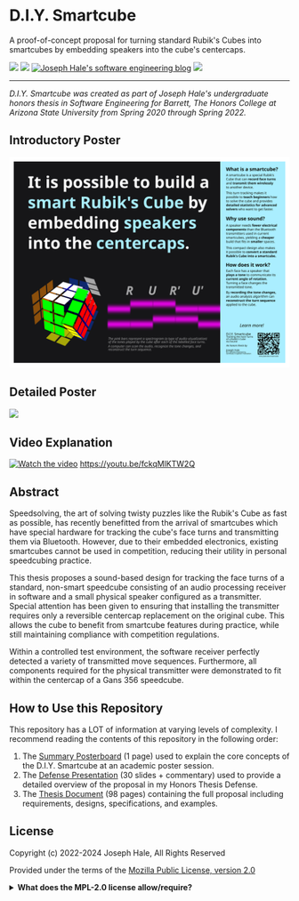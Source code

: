 # D.I.Y. Smartcube

A proof-of-concept proposal for turning standard Rubik's Cubes into
smartcubes by embedding speakers into the cube's centercaps.

<!-- BADGES -->
[![](https://badgen.net/github/license/thehale/DIY-Smartcube)](https://github.com/thehale/DIY-Smartcube/blob/master/LICENSE)
[![](https://badgen.net/badge/icon/Sponsor/pink?icon=github&label)](https://github.com/sponsors/thehale)
[![Joseph Hale's software engineering blog](https://jhale.dev/badges/website.svg)](https://jhale.dev)
[![](https://jhale.dev/badges/follow.svg)](https://www.linkedin.com/comm/mynetwork/discovery-see-all?usecase=PEOPLE_FOLLOWS&followMember=thehale)

---

*D.I.Y. Smartcube was created as part of Joseph Hale's undergraduate
honors thesis in Software Engineering for Barrett, The Honors College
at Arizona State University from Spring 2020 through Spring 2022.*

## Introductory Poster

![](./posterboard/posterboard.svg)

## Detailed Poster

![](./aaas/Hale,%20Joseph%20-%20Technology,%20Engineering%20&%20Math.svg)

## Video Explanation

[![Watch the video](https://img.youtube.com/vi/fckqMlKTW2Q/maxresdefault.jpg)](https://youtu.be/fckqMlKTW2Q)
https://youtu.be/fckqMlKTW2Q

## Abstract

Speedsolving, the art of solving twisty puzzles like the Rubik's Cube
as fast as possible, has recently benefitted from the arrival of
smartcubes which have special hardware for tracking the cube's face
turns and transmitting them via Bluetooth. However, due to their
embedded electronics, existing smartcubes cannot be used in
competition, reducing their utility in personal speedcubing practice.

This thesis proposes a sound-based design for tracking the face turns
of a standard, non-smart speedcube consisting of an audio processing
receiver in software and a small physical speaker configured as a
transmitter. Special attention has been given to ensuring that
installing the transmitter requires only a reversible centercap
replacement on the original cube. This allows the cube to benefit from
smartcube features during practice, while still maintaining compliance
with competition regulations.

Within a controlled test environment, the software receiver perfectly
detected a variety of transmitted move sequences. Furthermore, all
components required for the physical transmitter were demonstrated to
fit within the centercap of a Gans 356 speedcube.

## How to Use this Repository

This repository has a LOT of information at varying levels of complexity. I recommend reading the contents of this repository in the following order:

1. The [Summary Posterboard](./posterboard/posterboard.pdf) (1 page) used to explain the core concepts of the D.I.Y. Smartcube at an academic poster session.
2. The [Defense Presentation](./presentation/defense_presentation.pdf) (30 slides + commentary) used to provide a detailed overview of the proposal in my Honors Thesis Defense.
3. The [Thesis Document](./thesis/DIY-Smartcube_Hale_Spring_2022.pdf) (98 pages) containing the full proposal including requirements, designs, specifications, and examples.

## License
Copyright (c) 2022-2024 Joseph Hale, All Rights Reserved

Provided under the terms of the [Mozilla Public License, version 2.0](./LICENSE)

<details>

<summary><b>What does the MPL-2.0 license allow/require?</b></summary>

### TL;DR

You can use files from this project in both open source and proprietary
applications, provided you include the above attribution. However, if
you modify any code in this project, or copy blocks of it into your own
code, you must publicly share the resulting files (note, not your whole
program) under the MPL-2.0. The best way to do this is via a Pull
Request back into this project.

If you have any other questions, you may also find Mozilla's [official
FAQ](https://www.mozilla.org/en-US/MPL/2.0/FAQ/) for the MPL-2.0 license
insightful.

If you dislike this license, you can contact me about negotiating a paid
contract with different terms.

**Disclaimer:** This TL;DR is just a summary. All legal questions
regarding usage of this project must be handled according to the
official terms specified in the `LICENSE` file.

### Why the MPL-2.0 license?

I believe that an open-source software license should ensure that code
can be used everywhere.

Strict copyleft licenses, like the GPL family of licenses, fail to
fulfill that vision because they only permit code to be used in other
GPL-licensed projects. Permissive licenses, like the MIT and Apache
licenses, allow code to be used everywhere but fail to prevent
proprietary or GPL-licensed projects from limiting access to any
improvements they make.

In contrast, the MPL-2.0 license allows code to be used in any software
project, while ensuring that any improvements remain available for
everyone.

</details>
